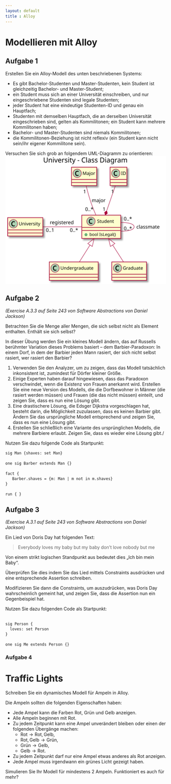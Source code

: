 ```yaml
---
layout: default
title : Alloy
---
```


# Modellieren mit Alloy


## Aufgabe 1

Erstellen Sie ein Alloy-Modell des unten beschriebenen Systems:

- Es gibt Bachelor-Studenten und Master-Studenten, kein Student ist gleichzeitig Bachelor- und Master-Student;
- ein Student muss sich an einer Universität einschreiben, und nur eingeschriebene Studenten sind legale Studenten;
- jeder Student hat eine eindeutige Studenten-ID und genau ein Hauptfach;
- Studenten mit demselben Hauptfach, die an derselben Universität eingeschrieben sind, gelten als Kommilitonen; ein Student kann mehrere Kommilitonen haben;
- Bachelor- und Master-Studenten sind niemals Kommilitonen;
- die Kommilitonen-Beziehung ist nicht reflexiv (ein Student kann nicht sein/ihr eigener Kommilitone sein).

Versuchen Sie sich grob an folgendem UML-Diagramm zu orientieren:
![UML](./images/student_class_diag.svg)


## Aufgabe 2

*(Exercise A.3.3 auf Seite 243 von Software Abstractions von Daniel Jackson)*

Betrachten Sie die Menge aller Mengen, die sich selbst nicht als Element enthalten. Enthält sie sich selbst?

In dieser Übung werden Sie ein kleines Modell ändern, das auf Russells berühmter Variation dieses Problems basiert – dem Barbier-Paradoxon: In einem Dorf, in dem der Barbier jeden Mann rasiert, der sich nicht selbst rasiert, wer rasiert den Barbier?

1. Verwenden Sie den Analyzer, um zu zeigen, dass das Modell tatsächlich inkonsistent ist, zumindest für Dörfer kleiner Größe.
2. Einige Experten haben darauf hingewiesen, dass das Paradoxon verschwindet, wenn die Existenz von Frauen anerkannt wird. Erstellen Sie eine neue Version des Modells, die die Dorfbewohner in Männer (die rasiert werden müssen) und Frauen (die das nicht müssen) einteilt, und zeigen Sie, dass es nun eine Lösung gibt.
3. Eine drastischere Lösung, die Edsger Dijkstra vorgeschlagen hat, besteht darin, die Möglichkeit zuzulassen, dass es keinen Barbier gibt. Ändern Sie das ursprüngliche Modell entsprechend und zeigen Sie, dass es nun eine Lösung gibt.
4. Erstellen Sie schließlich eine Variante des ursprünglichen Modells, die mehrere Barbiere erlaubt. Zeigen Sie, dass es wieder eine Lösung gibt./

Nutzen Sie dazu folgende Code als Startpunkt: 

```alloy
sig Man {shaves: set Man}

one sig Barber extends Man {}

fact {
   Barber.shaves = {m: Man | m not in m.shaves}
}

run { }
```

## Aufgabe 3


*(Exercise A.3.1 auf Seite 243 von Software Abstractions von Daniel Jackson)*


Ein Lied von Doris Day hat folgenden Text:

> Everybody loves my baby but my baby don’t love nobody but me

Von einem strikt logischen Standpunkt aus bedeutet dies „Ich bin mein Baby“.

Überprüfen Sie dies indem Sie das Lied mittels Constraints ausdrücken und eine entsprechende Assertion schreiben. 

Modifizieren Sie dann die Constraints, um auszudrücken, was Doris Day wahrscheinlich gemeint hat, und zeigen Sie, dass die Assertion nun ein Gegenbeispiel hat.

Nutzen Sie dazu folgenden Code als Startpunkt:
```alloy

sig Person {
  loves: set Person
}

one sig Me extends Person {}
```


### Aufgabe 4

# Traffic Lights

Schreiben Sie ein dynamisches Modell für Ampeln in Alloy.

Die Ampeln sollten die folgenden Eigenschaften haben:

- Jede Ampel kann die Farben $\text{Rot}$, $\text{Grün}$ und $\text{Gelb}$ anzeigen.
- Alle Ampeln beginnen mit ${\text{Rot}}$.
- Zu jedem Zeitpunkt kann eine Ampel unverändert bleiben oder einen der folgenden Übergänge machen:
    - ${\text{Rot}} \rightarrow {\text{Rot}, \text{Gelb}}$,
    - ${\text{Rot}, \text{Gelb}} \rightarrow {\text{Grün}}$,
    - ${\text{Grün}} \rightarrow {\text{Gelb}}$,
    - ${\text{Gelb}} \rightarrow {\text{Rot}}$.
- Zu jedem Zeitpunkt darf nur eine Ampel etwas anderes als ${\text{Rot}}$ anzeigen.
- Jede Ampel muss irgendwann ein grünes Licht gezeigt haben.

Simulieren Sie Ihr Modell für mindestens 2 Ampeln. Funktioniert es auch für mehr?
